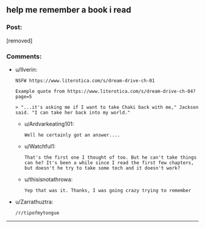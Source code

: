 ## help me remember a book i read

### Post:

[removed]

### Comments:

- u/Ilverin:
  ```
  NSFW https://www.literotica.com/s/dream-drive-ch-01

  Example quote from https://www.literotica.com/s/dream-drive-ch-04?page=5

  > "...it's asking me if I want to take Chaki back with me," Jackson said. "I can take her back into my world."
  ```

  - u/Ardvarkeating101:
    ```
    Well he certainly got an answer....
    ```

  - u/Watchful1:
    ```
    That's the first one I thought of too. But he can't take things can he? It's been a while since I read the first few chapters, but doesn't he try to take some tech and it doesn't work?
    ```

  - u/thisisnotathrowa:
    ```
    Yep that was it. Thanks, I was going crazy trying to remember
    ```

- u/Zarrathuztra:
  ```
  /r/tipofmytongue
  ```

---

